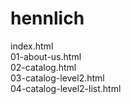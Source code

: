 # hennlich
 
index.html<br>
01-about-us.html<br>
02-catalog.html<br>
03-catalog-level2.html<br>
04-catalog-level2-list.html<br>